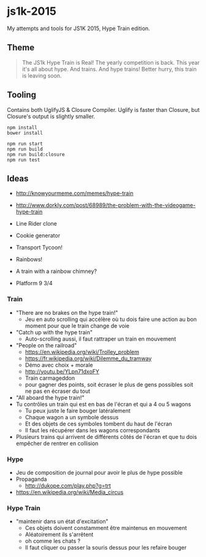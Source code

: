 js1k-2015
=========

My attempts and tools for JS1K 2015, Hype Train edition.

## Theme

> The JS1k Hype Train is Real!
> The yearly competition is back. This year it's all about hype. And trains. And hype trains! Better hurry, this train is leaving soon.

## Tooling

Contains both UglifyJS & Closure Compiler. Uglify is faster than Closure, but Closure's output is slightly smaller.

~~~
npm install
bower install

npm run start
npm run build
npm run build:closure
npm run test
~~~

## Ideas

- http://knowyourmeme.com/memes/hype-train
- http://www.dorkly.com/post/68989/the-problem-with-the-videogame-hype-train

- Line Rider clone
- Cookie generator
- Transport Tycoon!
- Rainbows!
- A train with a rainbow chimney?
- Platform 9 3/4

### Train

- "There are no brakes on the hype train!"
    +  Jeu en auto scrolling qui accélère où tu dois faire une action au bon moment pour que le train change de voie
- "Catch up with the hype train"
    + Auto-scrolling aussi, il faut rattraper un train en mouvement
- "People on the railroad"
    + https://en.wikipedia.org/wiki/Trolley_problem
    + https://fr.wikipedia.org/wiki/Dilemme_du_tramway
    + Démo avec choix + morale
    + http://youtu.be/YLpn71dxoFY
    + Train carmageddon
    + pour gagner des points, soit écraser le plus de gens possibles soit ne pas en écraser du tout
- "All aboard the hype train!"
- Tu contrôles un train qui est en bas de l'écran et qui a 4 ou 5 wagons 
    + Tu peux juste le faire bouger latéralement 
    + Chaque wagon a un symbole dessus
    + Et des objets de ces symboles tombent du haut de l'écran 
    + Il faut les récupérer dans les wagons correspondants
- Plusieurs trains qui arrivent de différents côtés de l'écran et que tu dois empêcher de rentrer en collision

### Hype

- Jeu de composition de journal pour avoir le plus de hype possible
- Propaganda
    + http://dukope.com/play.php?g=trt
- https://en.wikipedia.org/wiki/Media_circus

### Hype Train

- "maintenir dans un état d'excitation"
    + Ces objets doivent constamment être maintenus en mouvement
    + Aléatoirement ils s'arrêtent 
    + oh comme les chats ?
    + Il faut cliquer ou passer la souris dessus pour les refaire bouger
